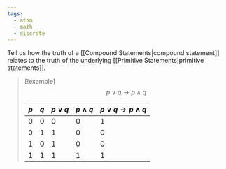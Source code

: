 ```yaml
---
tags:
  - atom
  - math
  - discrete
---
```

Tell us how the truth of a [[Compound Statements|compound statement]] relates to the truth of the underlying [[Primitive Statements|primitive statements]].

> [!example]
> $$p \lor q \to p \land q$$ 
>
> | $p$ | $q$ | $p\lor q$ | $p\land q$ | $p\lor q\to p\land q$ |
> | --- | --- | --------- | ---------- | --------------------- |
> | 0   | 0   | 0         | 0          | 1                     |
> | 0   | 1   | 1         | 0          | 0                     |
> | 1   | 0   | 1         | 0          | 0                     |
> | 1   | 1   | 1         | 1          | 1                     |
